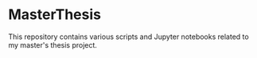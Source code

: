 # MasterThesis
This repository contains various scripts and Jupyter notebooks related to my master's thesis project.
